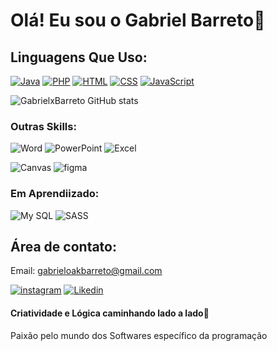 # Olá! Eu sou o Gabriel Barreto🤖
## Linguagens Que Uso:
[![Java](https://img.shields.io/badge/Java-ED8B00?style=for-the-badge&logo=openjdk&logoColor=white)]([https://#](https://github.com/GabrielxBarreto/Java))
[![PHP](https://img.shields.io/badge/PHP-777BB4?style=for-the-badge&logo=php&logoColor=white)]([https://#](https://github.com/GabrielxBarreto/PHP))
[![HTML](https://img.shields.io/badge/HTML5-E34F26?style=for-the-badge&logo=html5&logoColor=white)](https://#)
[![CSS](https://img.shields.io/badge/CSS3-1572B6?style=for-the-badge&logo=css3&logoColor=white)](https://#)
[![JavaScript](https://img.shields.io/badge/JavaScript-F7DF1E?style=for-the-badge&logo=javascript&logoColor=black)](https://#)

![GabrielxBarreto GitHub stats](https://github-readme-stats.vercel.app/api?username=GabrielxBarreto&show_icons=true&theme=transparent)
### Outras Skills:
![Word](https://img.shields.io/badge/Microsoft_Word-2B579A?style=for-the-badge&logo=microsoft-word&logoColor=white)
![PowerPoint](https://img.shields.io/badge/Microsoft_PowerPoint-B7472A?style=for-the-badge&logo=microsoft-powerpoint&logoColor=white)
![Excel](https://img.shields.io/badge/Microsoft_Excel-217346?style=for-the-badge&logo=microsoft-excel&logoColor=white)


![Canvas](https://img.shields.io/badge/Canva-%2300C4CC.svg?&style=for-the-badge&logo=Canva&logoColor=white)
![figma](https://img.shields.io/badge/Figma-F24E1E?style=for-the-badge&logo=figma&logoColor=white)

### Em Aprendiizado:
![My SQL](https://img.shields.io/badge/MySQL-005C84?style=for-the-badge&logo=mysql&logoColor=white)
![SASS](https://img.shields.io/badge/Sass-CC6699?style=for-the-badge&logo=sass&logoColor=white)

## Área de contato:

Email: gabrieloakbarreto@gmail.com

[![instagram](https://img.shields.io/badge/Instagram-E4405F?style=for-the-badge&logo=instagram&logoColor=white)](https://www.instagram.com/dev_biel/)
[![Likedin](https://img.shields.io/badge/LinkedIn-0077B5?style=for-the-badge&logo=linkedin&logoColor=white)]([https://www.instagram.com/dev_biel/](https://www.linkedin.com/in/gabriel-de-carvalho-barreto-367700267/))

#### Criatividade e Lógica caminhando lado a lado🔱
Paixão pelo mundo dos Softwares específico da programação
